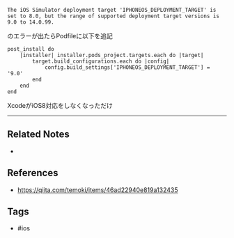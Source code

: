 ```
The iOS Simulator deployment target 'IPHONEOS_DEPLOYMENT_TARGET' is set to 8.0, but the range of supported deployment target versions is 9.0 to 14.0.99.
```
のエラーが出たらPodfileに以下を追記

```
post_install do
	|installer| installer.pods_project.targets.each do |target| 
		target.build_configurations.each do |config|
			config.build_settings['IPHONEOS_DEPLOYMENT_TARGET'] = '9.0' 
		end
	end
end
```

XcodeがiOS8対応をしなくなっただけ

---
## Related Notes
- 

## References
- https://qiita.com/temoki/items/46ad22940e819a132435

## Tags
- #ios 